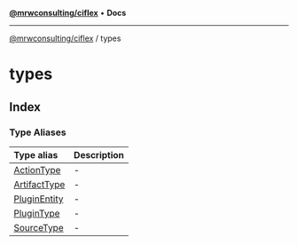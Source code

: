 [**@mrwconsulting/ciflex**](../README.md) • **Docs**

***

[@mrwconsulting/ciflex](../README.md) / types

# types

## Index

### Type Aliases

| Type alias | Description |
| :------ | :------ |
| [ActionType](type-aliases/ActionType.md) | - |
| [ArtifactType](type-aliases/ArtifactType.md) | - |
| [PluginEntity](type-aliases/PluginEntity.md) | - |
| [PluginType](type-aliases/PluginType.md) | - |
| [SourceType](type-aliases/SourceType.md) | - |
